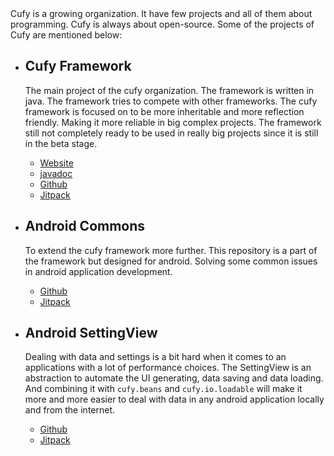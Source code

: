 <html lang="en">
    <head>
        <title>Cufy</title>
        <script>
            window.onload = function() {
              let link = top.document.createElement("link");
              link.type = "image/*";
              link.rel = "icon";
              link.href = "cufy.png";
              top.document.getElementsByTagName("head")[0].appendChild(link);
            };
        </script>
    </head>
</html> 
Cufy is a growing organization. It have few projects and all of them
about programming. Cufy is always about open-source. Some of the projects
of Cufy are mentioned below:

-   ## Cufy Framework
    The main project of the cufy organization. The framework is written in java.
    The framework tries to compete with other frameworks. The cufy framework is
    focused on to be more inheritable and more reflection friendly. Making it 
    more reliable in big complex projects. The framework still not completely
    ready to be used in really big projects since it is still in the beta stage. 
    -   [Website](https://framework.cufy.org)
    -   [javadoc](https://framework.cufy.org/docs)
    -   [Github](https://github.com/cufyorg/framework)
    -   [Jitpack](https://jitpack.io/#cufyorg/framework)

-   ## Android Commons
    To extend the cufy framework more further. This repository is a part of the
    framework but designed for android. Solving some common issues in android
    application development.
    -   [Github](https://cufyorg.github.io/android-commons)
    -   [Jitpack](https://jitpack.io/#cufyorg/android-commons)

-   ## Android SettingView
    Dealing with data and settings is a bit hard when it comes to an applications
    with a lot of performance choices. The SettingView is an abstraction to
    automate the UI generating, data saving and data loading. And combining
    it with `cufy.beans` and `cufy.io.loadable` will make it more and more easier
    to deal with data in any android application locally and from the internet.
    -   [Github](https://cufyorg.github.io/android-settingview)
    -   [Jitpack](https://jitpack.io/#cufyorg/android-settingview)